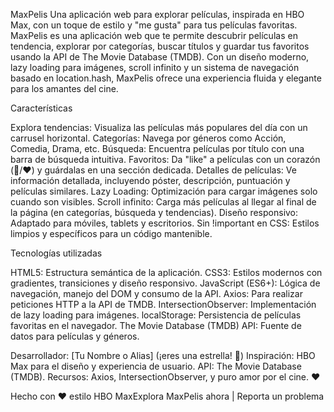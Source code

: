 MaxPelis 
Una aplicación web para explorar películas, inspirada en HBO Max, con un toque de estilo y "me gusta" para tus películas favoritas.
MaxPelis es una aplicación web que te permite descubrir películas en tendencia, explorar por categorías, buscar títulos y guardar tus favoritos usando la API de The Movie Database (TMDB). Con un diseño moderno, lazy loading para imágenes, scroll infinito y un sistema de navegación basado en location.hash, MaxPelis ofrece una experiencia fluida y elegante para los amantes del cine.

Características

Explora tendencias: Visualiza las películas más populares del día con un carrusel horizontal.
Categorías: Navega por géneros como Acción, Comedia, Drama, etc.
Búsqueda: Encuentra películas por título con una barra de búsqueda intuitiva.
Favoritos: Da "like" a películas con un corazón (🤍/❤️) y guárdalas en una sección dedicada.
Detalles de películas: Ve información detallada, incluyendo póster, descripción, puntuación y películas similares.
Lazy Loading: Optimización para cargar imágenes solo cuando son visibles.
Scroll infinito: Carga más películas al llegar al final de la página (en categorías, búsqueda y tendencias).
Diseño responsivo: Adaptado para móviles, tablets y escritorios.
Sin !important en CSS: Estilos limpios y específicos para un código mantenible.

Tecnologías utilizadas

HTML5: Estructura semántica de la aplicación.
CSS3: Estilos modernos con gradientes, transiciones y diseño responsivo.
JavaScript (ES6+): Lógica de navegación, manejo del DOM y consumo de la API.
Axios: Para realizar peticiones HTTP a la API de TMDB.
IntersectionObserver: Implementación de lazy loading para imágenes.
localStorage: Persistencia de películas favoritas en el navegador.
The Movie Database (TMDB) API: Fuente de datos para películas y géneros.


Desarrollador: [Tu Nombre o Alias] (¡eres una estrella! 🌟)
Inspiración: HBO Max para el diseño y experiencia de usuario.
API: The Movie Database (TMDB).
Recursos: Axios, IntersectionObserver, y puro amor por el cine. ❤️


Hecho con ❤️ estilo HBO MaxExplora MaxPelis ahora | Reporta un problema
